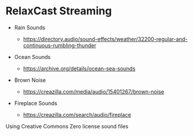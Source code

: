 # RelaxCast Streaming

- Rain Sounds
    - https://directory.audio/sound-effects/weather/32200-regular-and-continuous-rumbling-thunder

- Ocean Sounds
    - https://archive.org/details/ocean-sea-sounds

- Brown Noise
    - https://creazilla.com/media/audio/15401267/brown-noise

- Fireplace Sounds
    - https://creazilla.com/search/audio/fireplace

Using Creative Commons Zero license sound files
